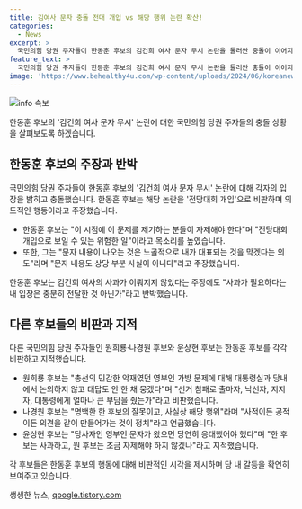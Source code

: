 ```yaml
---
title: 김여사 문자 충돌 전대 개입 vs 해당 행위 논란 확산!
categories:
  - News
excerpt: >
  국민의힘 당권 주자들이 한동훈 후보의 김건희 여사 문자 무시 논란을 둘러싼 충돌이 이어지고 있습니다. 한 후보는 문자를 거론한 것 자체를 전당대회 개입이라며 반박했고, 대표를 막겠다는 의도를 지적했습니다. 원희룡 후보와 나경원 후보는 한 후보를 총선 패배 책임론에 연결시켜 비판했고, 윤상현 후보는 사과가 필요하다고 주장했습니다. 충돌은 여전히 고조되고 있습니다.
feature_text: >
  국민의힘 당권 주자들이 한동훈 후보의 김건희 여사 문자 무시 논란을 둘러싼 충돌이 이어지고 있습니다. 한 후보는 문자를 거론한 것 자체를 전당대회 개입이라며 반박했고, 대표를 막겠다는 의도를 지적했습니다. 원희룡 후보와 나경원 후보는 한 후보를 총선 패배 책임론에 연결시켜 비판했고, 윤상현 후보는 사과가 필요하다고 주장했습니다. 충돌은 여전히 고조되고 있습니다.
image: 'https://www.behealthy4u.com/wp-content/uploads/2024/06/koreanews.jpg'
---
```


<p><img src="https://www.behealthy4u.com/wp-content/uploads/2024/06/koreanews.jpg" alt="info 속보" /></p>

<p>한동훈 후보의 '김건희 여사 문자 무시' 논란에 대한 국민의힘 당권 주자들의 충돌 상황을 살펴보도록 하겠습니다.</p>

<h2 data-ke-size="size26">한동훈 후보의 주장과 반박</h2>

<p>국민의힘 당권 주자들이 한동훈 후보의 '김건희 여사 문자 무시' 논란에 대해 각자의 입장을 밝히고 충돌했습니다. 한동훈 후보는 해당 논란을 '전당대회 개입'으로 비판하며 의도적인 행동이라고 주장했습니다.</p>

<ul>
<li>한동훈 후보는 "이 시점에 이 문제를 제기하는 분들이 자제해야 한다"며 "전당대회 개입으로 보일 수 있는 위험한 일"이라고 목소리를 높였습니다.</li>
<li>또한, 그는 "문자 내용이 나오는 것은 노골적으로 내가 대표되는 것을 막겠다는 의도"라며 "문자 내용도 상당 부분 사실이 아니다"라고 주장했습니다.</li>
</ul>

<p>한동훈 후보는 김건희 여사의 사과가 이뤄지지 않았다는 주장에도 "사과가 필요하다는 내 입장은 충분히 전달한 것 아닌가"라고 반박했습니다.</p>

<h2 data-ke-size="size26">다른 후보들의 비판과 지적</h2>

<p>다른 국민의힘 당권 주자들인 원희룡·나경원 후보와 윤상현 후보는 한동훈 후보를 각각 비판하고 지적했습니다.</p>

<ul>
<li>원희룡 후보는 "총선의 민감한 악재였던 영부인 가방 문제에 대해 대통령실과 당내에서 논의하지 않고 대답도 안 한 채 뭉갰다"며 "선거 참패로 출마자, 낙선자, 지지자, 대통령에게 얼마나 큰 부담을 줬는가"라고 비판했습니다.</li>
<li>나경원 후보는 "명백한 한 후보의 잘못이고, 사실상 해당 행위"라며 "사적이든 공적이든 의견을 같이 만들어가는 것이 정치"라고 언급했습니다.</li>
<li>윤상현 후보는 "당사자인 영부인 문자가 왔으면 당연히 응대했어야 했다"며 "한 후보는 사과하고, 원 후보는 조금 자제해야 하지 않겠나"라고 지적했습니다.</li>
</ul>

<p>각 후보들은 한동훈 후보의 행동에 대해 비판적인 시각을 제시하며 당 내 갈등을 확연히 보여주고 있습니다.</p>
생생한 뉴스, <a href="https://qoogle.tistory.com" rel="dofollow">qoogle.tistory.com</a>


